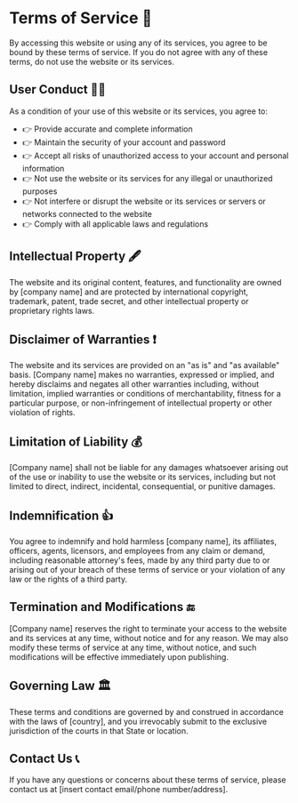# Terms of Service 📜

By accessing this website or using any of its services, you agree to be bound by these terms of service. If you do not agree with any of these terms, do not use the website or its services.

## User Conduct 🙋‍♂️

As a condition of your use of this website or its services, you agree to:
- 👉 Provide accurate and complete information
- 👉 Maintain the security of your account and password
- 👉 Accept all risks of unauthorized access to your account and personal information
- 👉 Not use the website or its services for any illegal or unauthorized purposes
- 👉 Not interfere or disrupt the website or its services or servers or networks connected to the website 
- 👉 Comply with all applicable laws and regulations

## Intellectual Property 🖋️

The website and its original content, features, and functionality are owned by [company name] and are protected by international copyright, trademark, patent, trade secret, and other intellectual property or proprietary rights laws.

## Disclaimer of Warranties ❗

The website and its services are provided on an "as is" and "as available" basis. [Company name] makes no warranties, expressed or implied, and hereby disclaims and negates all other warranties including, without limitation, implied warranties or conditions of merchantability, fitness for a particular purpose, or non-infringement of intellectual property or other violation of rights.

## Limitation of Liability 💰

[Company name] shall not be liable for any damages whatsoever arising out of the use or inability to use the website or its services, including but not limited to direct, indirect, incidental, consequential, or punitive damages.

## Indemnification 👍

You agree to indemnify and hold harmless [company name], its affiliates, officers, agents, licensors, and employees from any claim or demand, including reasonable attorney's fees, made by any third party due to or arising out of your breach of these terms of service or your violation of any law or the rights of a third party.

## Termination and Modifications 🔚

[Company name] reserves the right to terminate your access to the website and its services at any time, without notice and for any reason. We may also modify these terms of service at any time, without notice, and such modifications will be effective immediately upon publishing.

## Governing Law 🏛️

These terms and conditions are governed by and construed in accordance with the laws of [country], and you irrevocably submit to the exclusive jurisdiction of the courts in that State or location.

## Contact Us 📞

If you have any questions or concerns about these terms of service, please contact us at [insert contact email/phone number/address].
